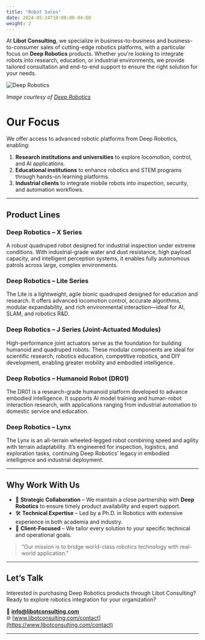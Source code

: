 ```yaml
---
title: "Robot Sales"
date: 2024-05-24T10:00:00-04:00
weight: 2
---
```


At **Libot Consulting**, we specialize in business-to-business and business-to-consumer sales of cutting-edge robotics platforms, with a particular focus on **Deep Robotics** products. Whether you're looking to integrate robots into research, education, or industrial environments, we provide tailored consultation and end-to-end support to ensure the right solution for your needs.

![Deep Robotics](https://deeprobotics.cn/public/static/robot/demo/x30.jpg)

*Image courtesy of [Deep Robotics](https://deeprobotics.cn/en/index/product3.html)*


# Our Focus

We offer access to advanced robotic platforms from Deep Robotics, enabling:

1. **Research institutions and universities** to explore locomotion, control, and AI applications.  
2. **Educational institutions** to enhance robotics and STEM programs through hands-on learning platforms.  
3. **Industrial clients** to integrate mobile robots into inspection, security, and automation workflows.

---

## Product Lines

### **Deep Robotics – X Series**

A robust quadruped robot designed for industrial inspection under extreme conditions. With industrial-grade water and dust resistance, high payload capacity, and intelligent perception systems, it enables fully autonomous patrols across large, complex environments.

### **Deep Robotics – Lite Series**

The Lite is a lightweight, agile bionic quadruped designed for education and research. It offers advanced locomotion control, accurate algorithms, modular expandability, and rich environmental interaction—ideal for AI, SLAM, and robotics R&D.

### **Deep Robotics – J Series (Joint-Actuated Modules)**

High-performance joint actuators serve as the foundation for building humanoid and quadruped robots. These modular components are ideal for scientific research, robotics education, competitive robotics, and DIY development, enabling greater mobility and embodied intelligence.

### **Deep Robotics – Humanoid Robot (DR01)**

The DR01 is a research-grade humanoid platform developed to advance embodied intelligence. It supports AI model training and human-robot interaction research, with applications ranging from industrial automation to domestic service and education.

### **Deep Robotics – Lynx**

The Lynx is an all-terrain wheeled-legged robot combining speed and agility with terrain adaptability. It’s engineered for inspection, logistics, and exploration tasks, continuing Deep Robotics’ legacy in embodied intelligence and industrial deployment.

---

## Why Work With Us

- 🤝 **Strategic Collaboration** – We maintain a close partnership with **Deep Robotics** to ensure timely product availability and expert support.
- 🛠️ **Technical Expertise** – Led by a Ph.D. in Robotics with extensive experience in both academia and industry.
- 🎯 **Client-Focused** – We tailor every solution to your specific technical and operational goals.

> “Our mission is to bridge world-class robotics technology with real-world application.”

---

## Let’s Talk

Interested in purchasing Deep Robotics products through Libot Consulting? Ready to explore robotics integration for your organization?

📧 **info@libotconsulting.com**  
🌐 [www.libotconsulting.com/contact](https://www.libotconsulting.com/contact)

---

<!-- Optional: Case Studies -->
<!--
## Success Story

We recently helped [University Name] integrate the Lite series into their robotics curriculum, enabling real-time control algorithm testing and autonomous navigation research.

> “The technical support and domain expertise from Libot Consulting made integration seamless.”
-->
